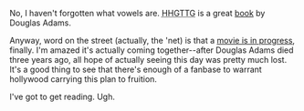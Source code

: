 No, I haven't forgotten what vowels are.  <acronym title="Hitchhicker's Guide to the Galaxy">HHGTTG</acronym> is a great <a href="http://search.barnesandnoble.com/booksearch/isbnInquiry.asp?isbn=0517542099">book</a> by Douglas Adams.

Anyway, word on the street (actually, the 'net) is that a <a href="http://hitchhikers.movies.go.com/">movie is in progress</a>, finally.  I'm amazed it's actually coming together--after Douglas Adams died three years ago, all hope of actually seeing this day was pretty much lost.  It's a good thing to see that there's enough of a fanbase to warrant hollywood carrying this plan to fruition.

I've got to get reading.  Ugh.